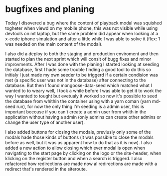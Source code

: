 # bugfixes and planing

Today I disovered a bug where the content of playback modal was squished togheter when viewd on my mobile phone, this was not visible while using devtools on mt laptop, but the same problem did appear when looking at a x-code iphone simulation and after a little while I was able to solve it (flex: 1 was needed on the main content of the modal).

I also did a deploy to both the staging and production enviroment and then started to plan the next sprint which will consit of bugg fixes and minor improvments. After I was done with the planing I started looking at seeding the database, first I hade some trouble finding a good tool to do this so initialy I just made my own seeder to be triggerd if a certain condision was met (a specific user was not in the database) after connecting to the database. But then I found mongoose-data-seed which matched what I wanted to to weary well, I took a while before I was able to get it to work the way I wanted to tought but evetualy it worked so now it's possible to seed the database from whithin the container using with a yarn coman (yarn md-seed run), for now the only thing I'm seeding is a admin user, this is important becouse if you can't create a admin user from whith in the application without having a admin (only admins can create other admins or change the user type of another user).

I also added buttons for closing the modals, previusly only some of the modals hade those kinds of buttons (it was possible to close the modals before as well, but it was as apparent how to do that as it is now). I also added a new action to allow closing which ever modal is open when navigating to the start page by clicking on the logo or the site-header, when klicking on the register button and when a search is triggerd. I also refactored how redirections are made now al redirections are made with a redirect that's rendered in the siteroute.